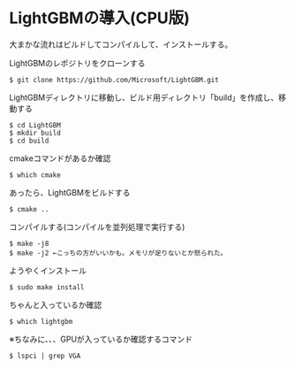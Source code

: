 # LightGBMの導入(CPU版)  
大まかな流れはビルドしてコンパイルして、インストールする。  

LightGBMのレポジトリをクローンする  
```
$ git clone https://github.com/Microsoft/LightGBM.git
```
LightGBMディレクトリに移動し、ビルド用ディレクトリ「build」を作成し、移動する  
```
$ cd LightGBM
$ mkdir build
$ cd build
```
cmakeコマンドがあるか確認  
```
$ which cmake 
```
あったら、LightGBMをビルドする  
```
$ cmake ..
```
コンパイルする(コンパイルを並列処理で実行する)  
```
$ make -j8
$ make -j2 ←こっちの方がいいかも。メモリが足りないとか怒られた。
```
ようやくインストール  
```
$ sudo make install
```
ちゃんと入っているか確認  
```
$ which lightgbm
```
※ちなみに、、、GPUが入っているか確認するコマンド  
```
$ lspci | grep VGA 
```

